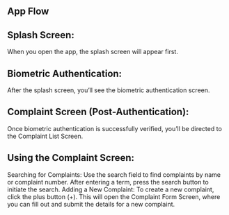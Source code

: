## App Flow

## Splash Screen: 
When you open the app, the splash screen will appear first.

## Biometric Authentication:
After the splash screen, you’ll see the biometric authentication screen.
 
## Complaint Screen (Post-Authentication):
Once biometric authentication is successfully verified, you’ll be directed to the Complaint List Screen.

## Using the Complaint Screen:

Searching for Complaints: Use the search field to find complaints by name or complaint number. After entering a term, press the search button to initiate the search.
Adding a New Complaint: To create a new complaint, click the plus button (+). This will open the Complaint Form Screen, where you can fill out and submit the details for a new complaint.